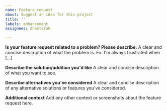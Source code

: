 ```yaml
---
name: Feature request
about: Suggest an idea for this project
title: ''
labels: enhancement
assignees: dhasterok

---
```


**Is your feature request related to a problem? Please describe.**
A clear and concise description of what the problem is. Ex. I'm always frustrated when [...]

**Describe the solution/addition you'd like**
A clear and concise description of what you want to see.

**Describe alternatives you've considered**
A clear and concise description of any alternative solutions or features you've considered.

**Additional context**
Add any other context or screenshots about the feature request here.
